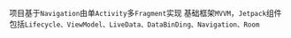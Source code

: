 
项目基于`Navigation`由单`Activity`多`Fragment`实现
基础框架`MVVM`，`Jetpack`组件包括`Lifecycle、ViewModel、LiveData、DataBinDing、Navigation、Room`